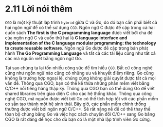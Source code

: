 # 2.11 Lời nói thêm

`CGO` là một kỹ thuật lập trình `hybrid` giữa C và Go, do đó bạn cần phải biết cả hai ngôn ngữ để có thể sử dụng `CGO`. Ngôn ngữ C được đề cập trong cả hai cuốn sách **The first is the C programming language** được viết bởi cha đẻ của ngôn ngữ C và cuốn thứ hai là **C language interface and implementation of the C language modular programming: the technology to create reusable software**. Ngôn ngữ Go được đề cập trong bản phát hành **The Go Programming Language** và tất cả các tài liệu cũng như tất cả các mã nguồn viết bằng ngôn ngữ Go.


Tại sao chúng ta lại tốn nhiều công sức để tìm hiểu `CGO`. Bất cứ công nghệ cũng như ngôn ngữ nào cũng có những ưu và khuyết điểm riêng. Go cũng không là trường hợp ngoại lệ, chúng cũng không giải quyết được tất cả mọi vấn đề. Thông qua CGO, bạn có thể kế thừa những phần mềm viết bằng C/C++ nổi tiếng hàng thập kỷ. Thông qua CGO bạn có thể dùng Go để viết shared libraries trên giao diện C cho các hệ thống khác. Thông qua công nghệ CGO, mã nguồn được viết bởi Go có thể tích hợp tốt với các phần mềm có sẵn tạo thành một hệ sinh thái. Bây giờ, các phần mềm chính thống thường được viết bởi ngôn ngữ C/C++. Sẽ rất nặng nề để có thể thay thế tòan bộ chúng bằng Go và việc học cách chuyển đổi C/C++ sang Go bằng CGO là rất đáng để học cho dù bạn có là một nhà lập trình viên Go cứng.
